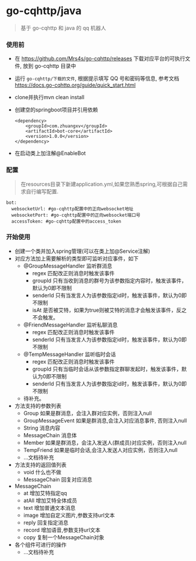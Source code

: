 # go-cqhttp/java

> 基于 go-cqhttp 和 java 的 qq 机器人

### 使用前

- 在 https://github.com/Mrs4s/go-cqhttp/releases 下载对应平台的可执行文件, 放到 go-cqhttp 目录中

- 运行 `go-cqhttp/下载的文件`, 根据提示填写 QQ 号和密码等信息, 参考文档 https://docs.go-cqhttp.org/guide/quick_start.html

* clone并执行mvn clean install

* 创建空的springboot项目并引用依赖
    ```
    <dependency>
        <groupId>com.zhuangxv</groupId>
        <artifactId>bot-core</artifactId>
        <version>1.0.0</version>
    </dependency>
    ```
* 在启动类上加注解@EnableBot

### 配置

>在resources目录下新建application.yml,如果您熟悉spring,可根据自己需求自行编写配置.

```
bot:
  websocketUrl: #go-cqhttp配置中的正向websocket地址
  websocketPort: #go-cqhttp配置中的正向websocket端口号
  accessToken: #go-cqhttp配置中的access_token
```

### 开始使用

* 创建一个类并加入spring管理(可以在类上加@Service注解)
* 对应方法加上需要解析的类型即可监听对应事件，如下
    * @GroupMessageHandler 监听群消息
        * regex 匹配改正则消息时触发该事件
        * groupId 只有当收到消息的群号为该参数指定内容时，触发该事件，默认为0即不限制
        * senderId 只有当发言人为该参数指定id时，触发该事件，默认为0即不限制
        * isAt 是否被艾特，如果为true则被艾特的消息才会触发该事件，反之不会触发。
    * @FriendMessageHandler 监听私聊消息
        * regex 匹配改正则消息时触发该事件
        * senderId 只有当发言人为该参数指定id时，触发该事件，默认为0即不限制
    * @TempMessageHandler 监听临时会话
        * regex 匹配改正则消息时触发该事件
        * groupId 只有当临时会话从该参数指定群聊发起时，触发该事件，默认为0即不限制
        * senderId 只有当发言人为该参数指定id时，触发该事件，默认为0即不限制
    * 待补充。
* 方法支持的参数列表
    * Group 如果是群消息，会注入群对应实例，否则注入null
    * GroupMessageEvent 如果是群消息,会注入对应消息事件, 否则注入null
    * String 消息内容
    * MessageChain 消息体
    * Member 如果是群消息，会注入发送人(群成员)对应实例，否则注入null
    * TempFriend 如果是临时会话,会注入发送人对应实例，否则注入null
    * ...文档待补充
* 方法支持的返回值列表
    * void 什么也不做
    * MessageChain 回复对应消息
* MessageChain
    * at 增加艾特指定qq
    * atAll 增加艾特全体成员
    * text 增加普通文本消息
    * image 增加自定义图片,参数支持url文本
    * reply 回复指定消息
    * record 增加语音,参数支持url文本
    * copy 复制一个MessageChain对象
* 各个组件可进行的操作
    * ...文档待补充